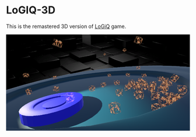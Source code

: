 # LoGIQ-3D
This is the remastered 3D version of [LoGiQ](https://github.com/OmarZOS/LoGiQ)  game.

![Cover photo](Cover_2023_05_09.png)